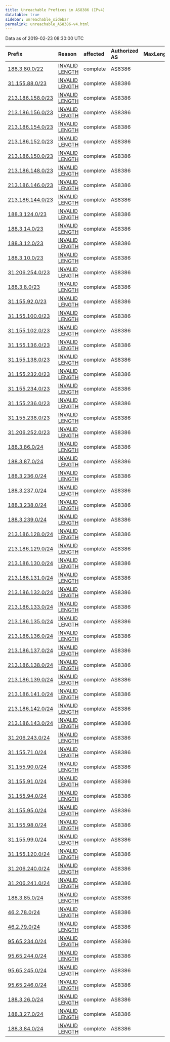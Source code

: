 ```yaml
---
title: Unreachable Prefixes in AS8386 (IPv4)
datatable: true
sidebar: unreachable_sidebar
permalink: unreachable_AS8386-v4.html
---
```


Data as of 2019-02-23 08:30:00 UTC


<div class="datatable-begin"></div>

| Prefix                                                     | Reason                                                                                                    | affected   | Authorized AS   |   MaxLength | Anchor                                         |   unreachable /24s |
|:-----------------------------------------------------------|:----------------------------------------------------------------------------------------------------------|:-----------|:----------------|------------:|:-----------------------------------------------|-------------------:|
| [188.3.80.0/22](https://stat.ripe.net/188.3.80.0/22)       | [INVALID LENGTH](https://rpki-validator.ripe.net/announcement-preview?asn=AS8386&prefix=188.3.80.0/22)    | complete   | AS8386          |          21 | [RIPE](unreachable_RIPE_NCC_RPKI_Root-v4.html) |                  4 |
| [31.155.88.0/23](https://stat.ripe.net/31.155.88.0/23)     | [INVALID LENGTH](https://rpki-validator.ripe.net/announcement-preview?asn=AS8386&prefix=31.155.88.0/23)   | complete   | AS8386          |          21 | [RIPE](unreachable_RIPE_NCC_RPKI_Root-v4.html) |                  2 |
| [213.186.158.0/23](https://stat.ripe.net/213.186.158.0/23) | [INVALID LENGTH](https://rpki-validator.ripe.net/announcement-preview?asn=AS8386&prefix=213.186.158.0/23) | complete   | AS8386          |          20 | [RIPE](unreachable_RIPE_NCC_RPKI_Root-v4.html) |                  2 |
| [213.186.156.0/23](https://stat.ripe.net/213.186.156.0/23) | [INVALID LENGTH](https://rpki-validator.ripe.net/announcement-preview?asn=AS8386&prefix=213.186.156.0/23) | complete   | AS8386          |          20 | [RIPE](unreachable_RIPE_NCC_RPKI_Root-v4.html) |                  2 |
| [213.186.154.0/23](https://stat.ripe.net/213.186.154.0/23) | [INVALID LENGTH](https://rpki-validator.ripe.net/announcement-preview?asn=AS8386&prefix=213.186.154.0/23) | complete   | AS8386          |          20 | [RIPE](unreachable_RIPE_NCC_RPKI_Root-v4.html) |                  2 |
| [213.186.152.0/23](https://stat.ripe.net/213.186.152.0/23) | [INVALID LENGTH](https://rpki-validator.ripe.net/announcement-preview?asn=AS8386&prefix=213.186.152.0/23) | complete   | AS8386          |          20 | [RIPE](unreachable_RIPE_NCC_RPKI_Root-v4.html) |                  2 |
| [213.186.150.0/23](https://stat.ripe.net/213.186.150.0/23) | [INVALID LENGTH](https://rpki-validator.ripe.net/announcement-preview?asn=AS8386&prefix=213.186.150.0/23) | complete   | AS8386          |          20 | [RIPE](unreachable_RIPE_NCC_RPKI_Root-v4.html) |                  2 |
| [213.186.148.0/23](https://stat.ripe.net/213.186.148.0/23) | [INVALID LENGTH](https://rpki-validator.ripe.net/announcement-preview?asn=AS8386&prefix=213.186.148.0/23) | complete   | AS8386          |          20 | [RIPE](unreachable_RIPE_NCC_RPKI_Root-v4.html) |                  2 |
| [213.186.146.0/23](https://stat.ripe.net/213.186.146.0/23) | [INVALID LENGTH](https://rpki-validator.ripe.net/announcement-preview?asn=AS8386&prefix=213.186.146.0/23) | complete   | AS8386          |          20 | [RIPE](unreachable_RIPE_NCC_RPKI_Root-v4.html) |                  2 |
| [213.186.144.0/23](https://stat.ripe.net/213.186.144.0/23) | [INVALID LENGTH](https://rpki-validator.ripe.net/announcement-preview?asn=AS8386&prefix=213.186.144.0/23) | complete   | AS8386          |          20 | [RIPE](unreachable_RIPE_NCC_RPKI_Root-v4.html) |                  2 |
| [188.3.124.0/23](https://stat.ripe.net/188.3.124.0/23)     | [INVALID LENGTH](https://rpki-validator.ripe.net/announcement-preview?asn=AS8386&prefix=188.3.124.0/23)   | complete   | AS8386          |          22 | [RIPE](unreachable_RIPE_NCC_RPKI_Root-v4.html) |                  2 |
| [188.3.14.0/23](https://stat.ripe.net/188.3.14.0/23)       | [INVALID LENGTH](https://rpki-validator.ripe.net/announcement-preview?asn=AS8386&prefix=188.3.14.0/23)    | complete   | AS8386          |          21 | [RIPE](unreachable_RIPE_NCC_RPKI_Root-v4.html) |                  2 |
| [188.3.12.0/23](https://stat.ripe.net/188.3.12.0/23)       | [INVALID LENGTH](https://rpki-validator.ripe.net/announcement-preview?asn=AS8386&prefix=188.3.12.0/23)    | complete   | AS8386          |          21 | [RIPE](unreachable_RIPE_NCC_RPKI_Root-v4.html) |                  2 |
| [188.3.10.0/23](https://stat.ripe.net/188.3.10.0/23)       | [INVALID LENGTH](https://rpki-validator.ripe.net/announcement-preview?asn=AS8386&prefix=188.3.10.0/23)    | complete   | AS8386          |          21 | [RIPE](unreachable_RIPE_NCC_RPKI_Root-v4.html) |                  2 |
| [31.206.254.0/23](https://stat.ripe.net/31.206.254.0/23)   | [INVALID LENGTH](https://rpki-validator.ripe.net/announcement-preview?asn=AS8386&prefix=31.206.254.0/23)  | complete   | AS8386          |          22 | [RIPE](unreachable_RIPE_NCC_RPKI_Root-v4.html) |                  2 |
| [188.3.8.0/23](https://stat.ripe.net/188.3.8.0/23)         | [INVALID LENGTH](https://rpki-validator.ripe.net/announcement-preview?asn=AS8386&prefix=188.3.8.0/23)     | complete   | AS8386          |          21 | [RIPE](unreachable_RIPE_NCC_RPKI_Root-v4.html) |                  2 |
| [31.155.92.0/23](https://stat.ripe.net/31.155.92.0/23)     | [INVALID LENGTH](https://rpki-validator.ripe.net/announcement-preview?asn=AS8386&prefix=31.155.92.0/23)   | complete   | AS8386          |          21 | [RIPE](unreachable_RIPE_NCC_RPKI_Root-v4.html) |                  2 |
| [31.155.100.0/23](https://stat.ripe.net/31.155.100.0/23)   | [INVALID LENGTH](https://rpki-validator.ripe.net/announcement-preview?asn=AS8386&prefix=31.155.100.0/23)  | complete   | AS8386          |          22 | [RIPE](unreachable_RIPE_NCC_RPKI_Root-v4.html) |                  2 |
| [31.155.102.0/23](https://stat.ripe.net/31.155.102.0/23)   | [INVALID LENGTH](https://rpki-validator.ripe.net/announcement-preview?asn=AS8386&prefix=31.155.102.0/23)  | complete   | AS8386          |          22 | [RIPE](unreachable_RIPE_NCC_RPKI_Root-v4.html) |                  2 |
| [31.155.136.0/23](https://stat.ripe.net/31.155.136.0/23)   | [INVALID LENGTH](https://rpki-validator.ripe.net/announcement-preview?asn=AS8386&prefix=31.155.136.0/23)  | complete   | AS8386          |          22 | [RIPE](unreachable_RIPE_NCC_RPKI_Root-v4.html) |                  2 |
| [31.155.138.0/23](https://stat.ripe.net/31.155.138.0/23)   | [INVALID LENGTH](https://rpki-validator.ripe.net/announcement-preview?asn=AS8386&prefix=31.155.138.0/23)  | complete   | AS8386          |          22 | [RIPE](unreachable_RIPE_NCC_RPKI_Root-v4.html) |                  2 |
| [31.155.232.0/23](https://stat.ripe.net/31.155.232.0/23)   | [INVALID LENGTH](https://rpki-validator.ripe.net/announcement-preview?asn=AS8386&prefix=31.155.232.0/23)  | complete   | AS8386          |          21 | [RIPE](unreachable_RIPE_NCC_RPKI_Root-v4.html) |                  2 |
| [31.155.234.0/23](https://stat.ripe.net/31.155.234.0/23)   | [INVALID LENGTH](https://rpki-validator.ripe.net/announcement-preview?asn=AS8386&prefix=31.155.234.0/23)  | complete   | AS8386          |          21 | [RIPE](unreachable_RIPE_NCC_RPKI_Root-v4.html) |                  2 |
| [31.155.236.0/23](https://stat.ripe.net/31.155.236.0/23)   | [INVALID LENGTH](https://rpki-validator.ripe.net/announcement-preview?asn=AS8386&prefix=31.155.236.0/23)  | complete   | AS8386          |          21 | [RIPE](unreachable_RIPE_NCC_RPKI_Root-v4.html) |                  2 |
| [31.155.238.0/23](https://stat.ripe.net/31.155.238.0/23)   | [INVALID LENGTH](https://rpki-validator.ripe.net/announcement-preview?asn=AS8386&prefix=31.155.238.0/23)  | complete   | AS8386          |          21 | [RIPE](unreachable_RIPE_NCC_RPKI_Root-v4.html) |                  2 |
| [31.206.252.0/23](https://stat.ripe.net/31.206.252.0/23)   | [INVALID LENGTH](https://rpki-validator.ripe.net/announcement-preview?asn=AS8386&prefix=31.206.252.0/23)  | complete   | AS8386          |          22 | [RIPE](unreachable_RIPE_NCC_RPKI_Root-v4.html) |                  2 |
| [188.3.86.0/24](https://stat.ripe.net/188.3.86.0/24)       | [INVALID LENGTH](https://rpki-validator.ripe.net/announcement-preview?asn=AS8386&prefix=188.3.86.0/24)    | complete   | AS8386          |          21 | [RIPE](unreachable_RIPE_NCC_RPKI_Root-v4.html) |                  1 |
| [188.3.87.0/24](https://stat.ripe.net/188.3.87.0/24)       | [INVALID LENGTH](https://rpki-validator.ripe.net/announcement-preview?asn=AS8386&prefix=188.3.87.0/24)    | complete   | AS8386          |          21 | [RIPE](unreachable_RIPE_NCC_RPKI_Root-v4.html) |                  1 |
| [188.3.236.0/24](https://stat.ripe.net/188.3.236.0/24)     | [INVALID LENGTH](https://rpki-validator.ripe.net/announcement-preview?asn=AS8386&prefix=188.3.236.0/24)   | complete   | AS8386          |          22 | [RIPE](unreachable_RIPE_NCC_RPKI_Root-v4.html) |                  1 |
| [188.3.237.0/24](https://stat.ripe.net/188.3.237.0/24)     | [INVALID LENGTH](https://rpki-validator.ripe.net/announcement-preview?asn=AS8386&prefix=188.3.237.0/24)   | complete   | AS8386          |          22 | [RIPE](unreachable_RIPE_NCC_RPKI_Root-v4.html) |                  1 |
| [188.3.238.0/24](https://stat.ripe.net/188.3.238.0/24)     | [INVALID LENGTH](https://rpki-validator.ripe.net/announcement-preview?asn=AS8386&prefix=188.3.238.0/24)   | complete   | AS8386          |          22 | [RIPE](unreachable_RIPE_NCC_RPKI_Root-v4.html) |                  1 |
| [188.3.239.0/24](https://stat.ripe.net/188.3.239.0/24)     | [INVALID LENGTH](https://rpki-validator.ripe.net/announcement-preview?asn=AS8386&prefix=188.3.239.0/24)   | complete   | AS8386          |          22 | [RIPE](unreachable_RIPE_NCC_RPKI_Root-v4.html) |                  1 |
| [213.186.128.0/24](https://stat.ripe.net/213.186.128.0/24) | [INVALID LENGTH](https://rpki-validator.ripe.net/announcement-preview?asn=AS8386&prefix=213.186.128.0/24) | complete   | AS8386          |          20 | [RIPE](unreachable_RIPE_NCC_RPKI_Root-v4.html) |                  1 |
| [213.186.129.0/24](https://stat.ripe.net/213.186.129.0/24) | [INVALID LENGTH](https://rpki-validator.ripe.net/announcement-preview?asn=AS8386&prefix=213.186.129.0/24) | complete   | AS8386          |          20 | [RIPE](unreachable_RIPE_NCC_RPKI_Root-v4.html) |                  1 |
| [213.186.130.0/24](https://stat.ripe.net/213.186.130.0/24) | [INVALID LENGTH](https://rpki-validator.ripe.net/announcement-preview?asn=AS8386&prefix=213.186.130.0/24) | complete   | AS8386          |          20 | [RIPE](unreachable_RIPE_NCC_RPKI_Root-v4.html) |                  1 |
| [213.186.131.0/24](https://stat.ripe.net/213.186.131.0/24) | [INVALID LENGTH](https://rpki-validator.ripe.net/announcement-preview?asn=AS8386&prefix=213.186.131.0/24) | complete   | AS8386          |          20 | [RIPE](unreachable_RIPE_NCC_RPKI_Root-v4.html) |                  1 |
| [213.186.132.0/24](https://stat.ripe.net/213.186.132.0/24) | [INVALID LENGTH](https://rpki-validator.ripe.net/announcement-preview?asn=AS8386&prefix=213.186.132.0/24) | complete   | AS8386          |          20 | [RIPE](unreachable_RIPE_NCC_RPKI_Root-v4.html) |                  1 |
| [213.186.133.0/24](https://stat.ripe.net/213.186.133.0/24) | [INVALID LENGTH](https://rpki-validator.ripe.net/announcement-preview?asn=AS8386&prefix=213.186.133.0/24) | complete   | AS8386          |          20 | [RIPE](unreachable_RIPE_NCC_RPKI_Root-v4.html) |                  1 |
| [213.186.135.0/24](https://stat.ripe.net/213.186.135.0/24) | [INVALID LENGTH](https://rpki-validator.ripe.net/announcement-preview?asn=AS8386&prefix=213.186.135.0/24) | complete   | AS8386          |          20 | [RIPE](unreachable_RIPE_NCC_RPKI_Root-v4.html) |                  1 |
| [213.186.136.0/24](https://stat.ripe.net/213.186.136.0/24) | [INVALID LENGTH](https://rpki-validator.ripe.net/announcement-preview?asn=AS8386&prefix=213.186.136.0/24) | complete   | AS8386          |          20 | [RIPE](unreachable_RIPE_NCC_RPKI_Root-v4.html) |                  1 |
| [213.186.137.0/24](https://stat.ripe.net/213.186.137.0/24) | [INVALID LENGTH](https://rpki-validator.ripe.net/announcement-preview?asn=AS8386&prefix=213.186.137.0/24) | complete   | AS8386          |          20 | [RIPE](unreachable_RIPE_NCC_RPKI_Root-v4.html) |                  1 |
| [213.186.138.0/24](https://stat.ripe.net/213.186.138.0/24) | [INVALID LENGTH](https://rpki-validator.ripe.net/announcement-preview?asn=AS8386&prefix=213.186.138.0/24) | complete   | AS8386          |          20 | [RIPE](unreachable_RIPE_NCC_RPKI_Root-v4.html) |                  1 |
| [213.186.139.0/24](https://stat.ripe.net/213.186.139.0/24) | [INVALID LENGTH](https://rpki-validator.ripe.net/announcement-preview?asn=AS8386&prefix=213.186.139.0/24) | complete   | AS8386          |          20 | [RIPE](unreachable_RIPE_NCC_RPKI_Root-v4.html) |                  1 |
| [213.186.141.0/24](https://stat.ripe.net/213.186.141.0/24) | [INVALID LENGTH](https://rpki-validator.ripe.net/announcement-preview?asn=AS8386&prefix=213.186.141.0/24) | complete   | AS8386          |          20 | [RIPE](unreachable_RIPE_NCC_RPKI_Root-v4.html) |                  1 |
| [213.186.142.0/24](https://stat.ripe.net/213.186.142.0/24) | [INVALID LENGTH](https://rpki-validator.ripe.net/announcement-preview?asn=AS8386&prefix=213.186.142.0/24) | complete   | AS8386          |          20 | [RIPE](unreachable_RIPE_NCC_RPKI_Root-v4.html) |                  1 |
| [213.186.143.0/24](https://stat.ripe.net/213.186.143.0/24) | [INVALID LENGTH](https://rpki-validator.ripe.net/announcement-preview?asn=AS8386&prefix=213.186.143.0/24) | complete   | AS8386          |          20 | [RIPE](unreachable_RIPE_NCC_RPKI_Root-v4.html) |                  1 |
| [31.206.243.0/24](https://stat.ripe.net/31.206.243.0/24)   | [INVALID LENGTH](https://rpki-validator.ripe.net/announcement-preview?asn=AS8386&prefix=31.206.243.0/24)  | complete   | AS8386          |          22 | [RIPE](unreachable_RIPE_NCC_RPKI_Root-v4.html) |                  1 |
| [31.155.71.0/24](https://stat.ripe.net/31.155.71.0/24)     | [INVALID LENGTH](https://rpki-validator.ripe.net/announcement-preview?asn=AS8386&prefix=31.155.71.0/24)   | complete   | AS8386          |          21 | [RIPE](unreachable_RIPE_NCC_RPKI_Root-v4.html) |                  1 |
| [31.155.90.0/24](https://stat.ripe.net/31.155.90.0/24)     | [INVALID LENGTH](https://rpki-validator.ripe.net/announcement-preview?asn=AS8386&prefix=31.155.90.0/24)   | complete   | AS8386          |          21 | [RIPE](unreachable_RIPE_NCC_RPKI_Root-v4.html) |                  1 |
| [31.155.91.0/24](https://stat.ripe.net/31.155.91.0/24)     | [INVALID LENGTH](https://rpki-validator.ripe.net/announcement-preview?asn=AS8386&prefix=31.155.91.0/24)   | complete   | AS8386          |          21 | [RIPE](unreachable_RIPE_NCC_RPKI_Root-v4.html) |                  1 |
| [31.155.94.0/24](https://stat.ripe.net/31.155.94.0/24)     | [INVALID LENGTH](https://rpki-validator.ripe.net/announcement-preview?asn=AS8386&prefix=31.155.94.0/24)   | complete   | AS8386          |          21 | [RIPE](unreachable_RIPE_NCC_RPKI_Root-v4.html) |                  1 |
| [31.155.95.0/24](https://stat.ripe.net/31.155.95.0/24)     | [INVALID LENGTH](https://rpki-validator.ripe.net/announcement-preview?asn=AS8386&prefix=31.155.95.0/24)   | complete   | AS8386          |          21 | [RIPE](unreachable_RIPE_NCC_RPKI_Root-v4.html) |                  1 |
| [31.155.98.0/24](https://stat.ripe.net/31.155.98.0/24)     | [INVALID LENGTH](https://rpki-validator.ripe.net/announcement-preview?asn=AS8386&prefix=31.155.98.0/24)   | complete   | AS8386          |          22 | [RIPE](unreachable_RIPE_NCC_RPKI_Root-v4.html) |                  1 |
| [31.155.99.0/24](https://stat.ripe.net/31.155.99.0/24)     | [INVALID LENGTH](https://rpki-validator.ripe.net/announcement-preview?asn=AS8386&prefix=31.155.99.0/24)   | complete   | AS8386          |          22 | [RIPE](unreachable_RIPE_NCC_RPKI_Root-v4.html) |                  1 |
| [31.155.120.0/24](https://stat.ripe.net/31.155.120.0/24)   | [INVALID LENGTH](https://rpki-validator.ripe.net/announcement-preview?asn=AS8386&prefix=31.155.120.0/24)  | complete   | AS8386          |          23 | [RIPE](unreachable_RIPE_NCC_RPKI_Root-v4.html) |                  1 |
| [31.206.240.0/24](https://stat.ripe.net/31.206.240.0/24)   | [INVALID LENGTH](https://rpki-validator.ripe.net/announcement-preview?asn=AS8386&prefix=31.206.240.0/24)  | complete   | AS8386          |          22 | [RIPE](unreachable_RIPE_NCC_RPKI_Root-v4.html) |                  1 |
| [31.206.241.0/24](https://stat.ripe.net/31.206.241.0/24)   | [INVALID LENGTH](https://rpki-validator.ripe.net/announcement-preview?asn=AS8386&prefix=31.206.241.0/24)  | complete   | AS8386          |          22 | [RIPE](unreachable_RIPE_NCC_RPKI_Root-v4.html) |                  1 |
| [188.3.85.0/24](https://stat.ripe.net/188.3.85.0/24)       | [INVALID LENGTH](https://rpki-validator.ripe.net/announcement-preview?asn=AS8386&prefix=188.3.85.0/24)    | complete   | AS8386          |          21 | [RIPE](unreachable_RIPE_NCC_RPKI_Root-v4.html) |                  1 |
| [46.2.78.0/24](https://stat.ripe.net/46.2.78.0/24)         | [INVALID LENGTH](https://rpki-validator.ripe.net/announcement-preview?asn=AS8386&prefix=46.2.78.0/24)     | complete   | AS8386          |          23 | [RIPE](unreachable_RIPE_NCC_RPKI_Root-v4.html) |                  1 |
| [46.2.79.0/24](https://stat.ripe.net/46.2.79.0/24)         | [INVALID LENGTH](https://rpki-validator.ripe.net/announcement-preview?asn=AS8386&prefix=46.2.79.0/24)     | complete   | AS8386          |          23 | [RIPE](unreachable_RIPE_NCC_RPKI_Root-v4.html) |                  1 |
| [95.65.234.0/24](https://stat.ripe.net/95.65.234.0/24)     | [INVALID LENGTH](https://rpki-validator.ripe.net/announcement-preview?asn=AS8386&prefix=95.65.234.0/24)   | complete   | AS8386          |          22 | [RIPE](unreachable_RIPE_NCC_RPKI_Root-v4.html) |                  1 |
| [95.65.244.0/24](https://stat.ripe.net/95.65.244.0/24)     | [INVALID LENGTH](https://rpki-validator.ripe.net/announcement-preview?asn=AS8386&prefix=95.65.244.0/24)   | complete   | AS8386          |          23 | [RIPE](unreachable_RIPE_NCC_RPKI_Root-v4.html) |                  1 |
| [95.65.245.0/24](https://stat.ripe.net/95.65.245.0/24)     | [INVALID LENGTH](https://rpki-validator.ripe.net/announcement-preview?asn=AS8386&prefix=95.65.245.0/24)   | complete   | AS8386          |          23 | [RIPE](unreachable_RIPE_NCC_RPKI_Root-v4.html) |                  1 |
| [95.65.246.0/24](https://stat.ripe.net/95.65.246.0/24)     | [INVALID LENGTH](https://rpki-validator.ripe.net/announcement-preview?asn=AS8386&prefix=95.65.246.0/24)   | complete   | AS8386          |          23 | [RIPE](unreachable_RIPE_NCC_RPKI_Root-v4.html) |                  1 |
| [188.3.26.0/24](https://stat.ripe.net/188.3.26.0/24)       | [INVALID LENGTH](https://rpki-validator.ripe.net/announcement-preview?asn=AS8386&prefix=188.3.26.0/24)    | complete   | AS8386          |          23 | [RIPE](unreachable_RIPE_NCC_RPKI_Root-v4.html) |                  1 |
| [188.3.27.0/24](https://stat.ripe.net/188.3.27.0/24)       | [INVALID LENGTH](https://rpki-validator.ripe.net/announcement-preview?asn=AS8386&prefix=188.3.27.0/24)    | complete   | AS8386          |          23 | [RIPE](unreachable_RIPE_NCC_RPKI_Root-v4.html) |                  1 |
| [188.3.84.0/24](https://stat.ripe.net/188.3.84.0/24)       | [INVALID LENGTH](https://rpki-validator.ripe.net/announcement-preview?asn=AS8386&prefix=188.3.84.0/24)    | complete   | AS8386          |          21 | [RIPE](unreachable_RIPE_NCC_RPKI_Root-v4.html) |                  1 |

<div class="datatable-end"></div>
